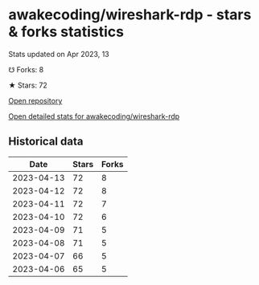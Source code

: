 # awakecoding/wireshark-rdp - stars & forks statistics

Stats updated on Apr 2023, 13

☋ Forks: 8

★ Stars: 72

[Open repository](https://github.com/awakecoding/wireshark-rdp)

[Open detailed stats for awakecoding/wireshark-rdp](https://reviewgithub.com/rep/awakecoding/wireshark-rdp)

## Historical data
| Date | Stars | Forks |
|------|-------|-------|
| 2023-04-13 | 72 | 8 | 
| 2023-04-12 | 72 | 8 | 
| 2023-04-11 | 72 | 7 | 
| 2023-04-10 | 72 | 6 | 
| 2023-04-09 | 71 | 5 | 
| 2023-04-08 | 71 | 5 | 
| 2023-04-07 | 66 | 5 | 
| 2023-04-06 | 65 | 5 | 

